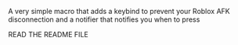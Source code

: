 A very simple macro that adds a keybind to prevent your Roblox AFK disconnection and a notifier that notifies you when to press

READ THE README FILE
